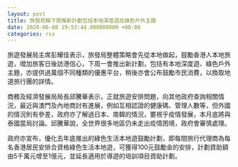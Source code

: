 ```yaml
---
layout: post
title: 旅發局稱下周推新計劃包括本地深度遊及綠色戶外主題
date: 2020-06-08 19:53:44.000000000 +08:00
categories: rss
---
```


旅遊發展局主席彭耀佳表示，旅發局整體策略會先從本地做起，鼓勵香港人本地旅遊，增加旅客日後訪港信心，下周一會推出新計劃，包括有本地深度遊、綠色戶外主題，亦提供過萬個不同種類的優惠平台，稍後亦會公布鼓勵市民消費，以換取地道旅行團的詳情。

商務及經濟發展局局長邱騰華表示，正就旅遊安排問題，向其他政府查詢相關情況，最近與澳門及內地商討有進展，例如互相認證的健康碼、管理人數等，但外國的情況則有參差，政府亦了解過日本、南韓的情況，要視乎疫情發展，本月底將與泰國當局討論。邱騰華說，全世界很多地區仍未走出疫情困境，政府會審慎處理。

政府亦宣布，優化去年底推出的綠色生活本地遊鼓勵計劃，即每間旅行代理商為每名香港居民安排合資格綠色生活本地遊，可獲得100元鼓勵金的安排，計劃資助額由5千萬元增至1億元，並延長適用於導遊的培訓項目資助計劃。
